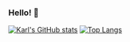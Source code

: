 ### Hello! 👋

[![Karl's GitHub stats](https://github-readme-stats.vercel.app/api?username=kstencell)](https://github.com/kstencell/github-readme-stats)
[![Top Langs](https://github-readme-stats.vercel.app/api/top-langs/?username=kstencell)](https://github.com/kstencell/github-readme-stats)

<!--
**kstencell/kstencell** is a ✨ _special_ ✨ repository because its `README.md` (this file) appears on your GitHub profile.

Here are some ideas to get you started:

- 🔭 I’m currently working on ...
- 🌱 I’m currently learning ...
- 👯 I’m looking to collaborate on ...
- 🤔 I’m looking for help with ...
- 💬 Ask me about ...
- 📫 How to reach me: ...
- 😄 Pronouns: ...
- ⚡ Fun fact: ...
-->
